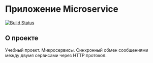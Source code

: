 # Приложение Microservice
[![Build Status](https://app.travis-ci.com/kva-devops/microservice.svg?branch=master)](https://app.travis-ci.com/kva-devops/microservice)

## О проекте
Учебный проект. Микросервисы.
Синхронный обмен сообщениями между двумя сервисами через HTTP протокол.